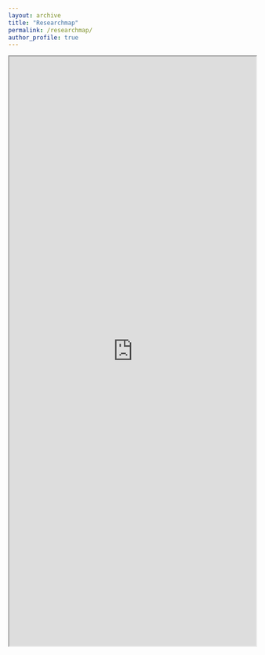 ```yaml
---
layout: archive
title: "Researchmap"
permalink: /researchmap/
author_profile: true
---
```

<iframe src="https://researchmap.jp/maieryo?lang=en" width="100%" height="1200"></iframe>

